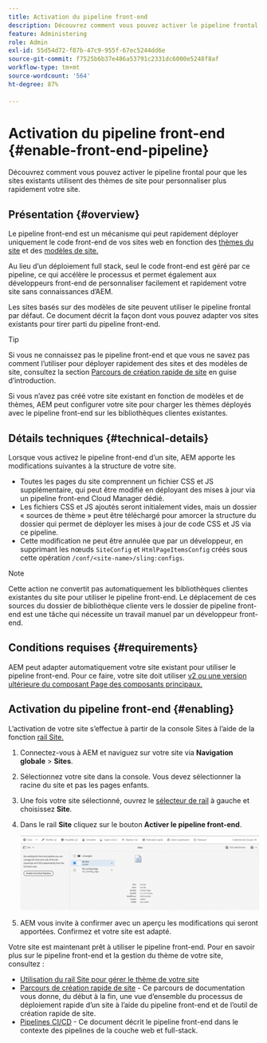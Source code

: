 ```yaml
---
title: Activation du pipeline front-end
description: Découvrez comment vous pouvez activer le pipeline frontal pour que les sites existants utilisent des thèmes de site pour personnaliser plus rapidement votre site.
feature: Administering
role: Admin
exl-id: 55d54d72-f87b-47c9-955f-67ec5244dd6e
source-git-commit: f7525b6b37e486a53791c2331dc6000e5248f8af
workflow-type: tm+mt
source-wordcount: '564'
ht-degree: 87%

---
```


# Activation du pipeline front-end {#enable-front-end-pipeline}

Découvrez comment vous pouvez activer le pipeline frontal pour que les sites existants utilisent des thèmes de site pour personnaliser plus rapidement votre site.

## Présentation {#overview}

Le pipeline front-end est un mécanisme qui peut rapidement déployer uniquement le code front-end de vos sites web en fonction des [thèmes du site](site-themes.md) et des [modèles de site.](site-templates.md)

Au lieu d’un déploiement full stack, seul le code front-end est géré par ce pipeline, ce qui accélère le processus et permet également aux développeurs front-end de personnaliser facilement et rapidement votre site sans connaissances d’AEM.

Les sites basés sur des modèles de site peuvent utiliser le pipeline frontal par défaut. Ce document décrit la façon dont vous pouvez adapter vos sites existants pour tirer parti du pipeline front-end.

>[!TIP]
>
>Si vous ne connaissez pas le pipeline front-end et que vous ne savez pas comment l’utiliser pour déployer rapidement des sites et des modèles de site, consultez la section [Parcours de création rapide de site](/help/journey-sites/quick-site/overview.md) en guise d’introduction.

Si vous n’avez pas créé votre site existant en fonction de modèles et de thèmes, AEM peut configurer votre site pour charger les thèmes déployés avec le pipeline front-end sur les bibliothèques clientes existantes.

## Détails techniques {#technical-details}

Lorsque vous activez le pipeline front-end d’un site, AEM apporte les modifications suivantes à la structure de votre site.

* Toutes les pages du site comprennent un fichier CSS et JS supplémentaire, qui peut être modifié en déployant des mises à jour via un pipeline front-end Cloud Manager dédié.
* Les fichiers CSS et JS ajoutés seront initialement vides, mais un dossier « sources de thème » peut être téléchargé pour amorcer la structure du dossier qui permet de déployer les mises à jour de code CSS et JS via ce pipeline.
* Cette modification ne peut être annulée que par un développeur, en supprimant les nœuds `SiteConfig` et `HtmlPageItemsConfig` créés sous cette opération `/conf/<site-name>/sling:configs`.

>[!NOTE]
>
>Cette action ne convertit pas automatiquement les bibliothèques clientes existantes du site pour utiliser le pipeline front-end. Le déplacement de ces sources du dossier de bibliothèque cliente vers le dossier de pipeline front-end est une tâche qui nécessite un travail manuel par un développeur front-end.

## Conditions requises {#requirements}

AEM peut adapter automatiquement votre site existant pour utiliser le pipeline front-end. Pour ce faire, votre site doit utiliser [v2 ou une version ultérieure du composant Page des composants principaux.](https://experienceleague.adobe.com/docs/experience-manager-core-components/using/components/page.html?lang=fr)

## Activation du pipeline front-end {#enabling}

L’activation de votre site s’effectue à partir de la console Sites à l’aide de la fonction [rail Site.](site-rail.md)

1. Connectez-vous à AEM et naviguez sur votre site via **Navigation globale** > **Sites**.
1. Sélectionnez votre site dans la console. Vous devez sélectionner la racine du site et pas les pages enfants.
1. Une fois votre site sélectionné, ouvrez le [sélecteur de rail](/help/sites-cloud/authoring/getting-started/basic-handling.md#rail-selector) à gauche et choisissez **Site**.
1. Dans le rail **Site** cliquez sur le bouton **Activer le pipeline front-end**.

   ![Activation du pipeline front-end](/help/sites-cloud/administering/assets/enable-front-end-pipeline.png)

1. AEM vous invite à confirmer avec un aperçu les modifications qui seront apportées. Confirmez et votre site est adapté.

Votre site est maintenant prêt à utiliser le pipeline front-end. Pour en savoir plus sur le pipeline front-end et la gestion du thème de votre site, consultez :

* [Utilisation du rail Site pour gérer le thème de votre site](site-rail.md)
* [Parcours de création rapide de site](/help/journey-sites/quick-site/overview.md) - Ce parcours de documentation vous donne, du début à la fin, une vue d’ensemble du processus de déploiement rapide d’un site à l’aide du pipeline front-end et de l’outil de création rapide de site.
* [Pipelines CI/CD](/help/implementing/cloud-manager/configuring-pipelines/introduction-ci-cd-pipelines.md#front-end) - Ce document décrit le pipeline front-end dans le contexte des pipelines de la couche web et full-stack.
